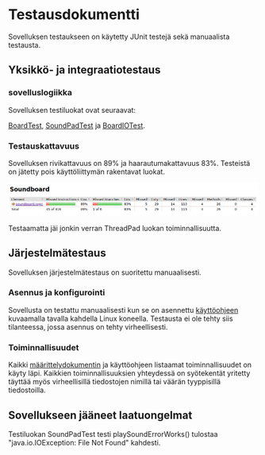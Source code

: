 # Testausdokumentti

Sovelluksen testaukseen on käytetty JUnit testejä sekä manuaalista testausta.

## Yksikkö- ja integraatiotestaus

### sovelluslogiikka

Sovelluksen testiluokat ovat seuraavat:

[BoardTest](https://github.com/synesteesia/ot-harjoitustyo/blob/master/Soundboard/src/test/java/soundboard/logic/BoardTest.java), [SoundPadTest](https://github.com/synesteesia/ot-harjoitustyo/blob/master/Soundboard/src/test/java/soundboard/logic/SoundPadTest.java) ja [BoardIOTest](https://github.com/synesteesia/ot-harjoitustyo/blob/master/Soundboard/src/test/java/soundboard/logic/BoardIOTest.java).


### Testauskattavuus

Sovelluksen rivikattavuus on 89% ja haarautumakattavuus 83%. Testeistä on jätetty pois käyttöliittymän rakentavat luokat.

<img src="https://github.com/synesteesia/ot-harjoitustyo/blob/master/dokumentointi/Kuvat/Jacoco.png">

Testaamatta jäi jonkin verran ThreadPad luokan toiminnallisuutta.

## Järjestelmätestaus

Sovelluksen järjestelmätestaus on suoritettu manuaalisesti.

### Asennus ja konfigurointi

Sovellusta on testattu manuaalisesti kun se on asennettu [käyttöohjeen](https://github.com/synesteesia/ot-harjoitustyo/blob/master/dokumentointi/kayttoohje.md) kuvaamalla tavalla kahdella Linux koneella. Testausta ei ole tehty siis tilanteessa, jossa asennus on tehty virheellisesti.

### Toiminnallisuudet

Kaikki [määrittelydokumentin](https://github.com/synesteesia/ot-harjoitustyo/blob/master/dokumentointi/vaatimusmaarittely.md) ja käyttöohjeen listaamat toiminnallisuudet on käyty läpi. Kaikkien toiminnallisuuksien yhteydessä on syötekentät yritetty täyttää myös virheellisillä tiedostojen nimillä tai väärän tyyppisillä tiedostoilla.

## Sovellukseen jääneet laatuongelmat

Testiluokan SoundPadTest testi playSoundErrorWorks() tulostaa "java.io.IOException: File Not Found" kahdesti.
